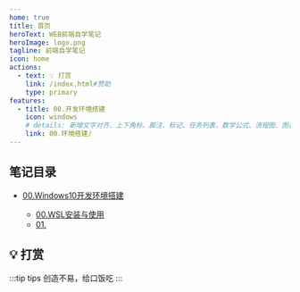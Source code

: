 ```yaml
---
home: true
title: 首页
heroText: WEB前端自学笔记
heroImage: logo.png
tagline: 前端自学笔记
icon: home
actions:
  - text: 💡 打赏
    link: /index.html#赞助
    type: primary
features:
  - title: 00.开发环境搭建
    icon: windows
    # details: 新增文字对齐、上下角标、脚注、标记、任务列表、数学公式、流程图、图表与幻灯片支持
    link: 00.环境搭建/
---
```


## 笔记目录

- [00.Windows10开发环境搭建](00.Windows10开发环境搭建/)

   - [00.WSL安装与使用](00.环境搭建/00.WSL安装与使用.md)
   - [01.]()

## 💡 打赏
:::tip tips
创造不易，给口饭吃
:::
